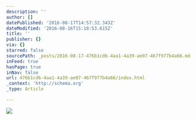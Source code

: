 ```yaml
---
description: ''
author: []
datePublished: '2016-08-17T14:57:32.343Z'
dateModified: '2016-08-16T15:18:53.615Z'
title: ''
publisher: {}
via: {}
starred: false
sourcePath: _posts/2016-08-17-476b1cd6-4aa1-4a39-ae07-467f977b4a66.md
inFeed: true
hasPage: true
inNav: false
url: 476b1cd6-4aa1-4a39-ae07-467f977b4a66/index.html
_context: 'http://schema.org'
_type: Article

---
```

![](https://the-grid-user-content.s3-us-west-2.amazonaws.com/0a3101f2-bd03-4de2-90ac-d94117651aff.jpg)